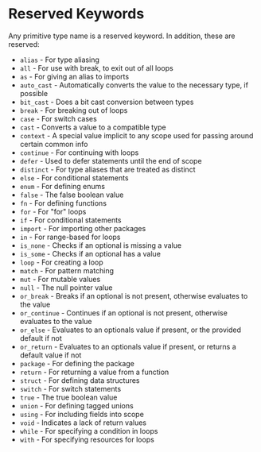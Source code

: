 # Reserved Keywords

Any primitive type name is a reserved keyword. In addition, these are reserved:

* `alias` - For type aliasing
* `all` - For use with break, to exit out of all loops
* `as` - For giving an alias to imports
* `auto_cast` - Automatically converts the value to the necessary type, if possible
* `bit_cast` - Does a bit cast conversion between types
* `break` - For breaking out of loops
* `case` - For switch cases
* `cast` - Converts a value to a compatible type
* `context` - A special value implicit to any scope used for passing around certain common info
* `continue` - For continuing with loops
* `defer` - Used to defer statements until the end of scope
* `distinct` - For type aliases that are treated as distinct
* `else` - For conditional statements
* `enum` - For defining enums
* `false` - The false boolean value
* `fn` - For defining functions
* `for` - For "for" loops
* `if` - For conditional statements
* `import` - For importing other packages
* `in` - For range-based for loops
* `is_none` - Checks if an optional is missing a value
* `is_some` - Checks if an optional has a value
* `loop` - For creating a loop
* `match` - For pattern matching
* `mut` - For mutable values
* `null` - The null pointer value
* `or_break` - Breaks if an optional is not present, otherwise evaluates to the value
* `or_continue` - Continues if an optional is not present, otherwise evaluates to the value
* `or_else` - Evaluates to an optionals value if present, or the provided default if not
* `or_return` - Evaluates to an optionals value if present, or returns a default value if not
* `package` - For defining the package
* `return` - For returning a value from a function
* `struct` - For defining data structures
* `switch` - For switch statements
* `true` - The true boolean value
* `union` - For defining tagged unions
* `using` - For including fields into scope
* `void` - Indicates a lack of return values
* `while` - For specifying a condition in loops
* `with` - For specifying resources for loops
